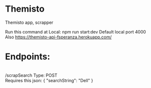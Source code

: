 # Themisto
Themisto app, scrapper 


Run this command at Local:
npm run start:dev
Default local port 4000
<br/>
Also https://themisto-api-fsperanza.herokuapp.com/
<br/>
# Endpoints:
<br/>
/scrapSearch  Type: POST
<br/>
Requires this json:
{
    "searchString": "Dell"
}
